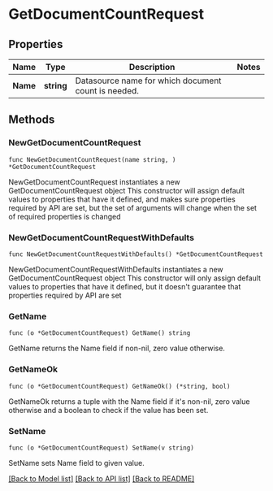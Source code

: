 # GetDocumentCountRequest

## Properties

Name | Type | Description | Notes
------------ | ------------- | ------------- | -------------
**Name** | **string** | Datasource name for which document count is needed. | 

## Methods

### NewGetDocumentCountRequest

`func NewGetDocumentCountRequest(name string, ) *GetDocumentCountRequest`

NewGetDocumentCountRequest instantiates a new GetDocumentCountRequest object
This constructor will assign default values to properties that have it defined,
and makes sure properties required by API are set, but the set of arguments
will change when the set of required properties is changed

### NewGetDocumentCountRequestWithDefaults

`func NewGetDocumentCountRequestWithDefaults() *GetDocumentCountRequest`

NewGetDocumentCountRequestWithDefaults instantiates a new GetDocumentCountRequest object
This constructor will only assign default values to properties that have it defined,
but it doesn't guarantee that properties required by API are set

### GetName

`func (o *GetDocumentCountRequest) GetName() string`

GetName returns the Name field if non-nil, zero value otherwise.

### GetNameOk

`func (o *GetDocumentCountRequest) GetNameOk() (*string, bool)`

GetNameOk returns a tuple with the Name field if it's non-nil, zero value otherwise
and a boolean to check if the value has been set.

### SetName

`func (o *GetDocumentCountRequest) SetName(v string)`

SetName sets Name field to given value.



[[Back to Model list]](../README.md#documentation-for-models) [[Back to API list]](../README.md#documentation-for-api-endpoints) [[Back to README]](../README.md)


